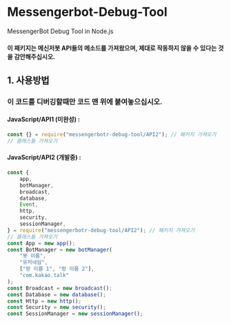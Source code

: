 # Messengerbot-Debug-Tool

MessengerBot Debug Tool in Node.js

#### 이 패키지는 메신저봇 API들의 메소드를 가져왔으며, 제대로 작동하지 않을 수 있다는 것을 감안해주십시오.

## 1. 사용방법

### 이 코드를 디버깅할때만 코드 맨 위에 붙여놓으십시오.

#### JavaScript/API1 (미완성) :

```js
const {} = require("messengerbotr-debug-tool/API2"); // 패키지 가져오기
// 클래스들 가져오기
```

#### JavaScript/API2 (개발중) :

```js
const {
    app,
    botManager,
    broadcast,
    database,
    Event,
    http,
    security,
    sessionManager,
} = require("messengerbotr-debug-tool/API2"); // 패키지 가져오기
// 클래스들 가져오기
const App = new app();
const BotManager = new botManager(
    "봇 이름",
    "유저네임",
    ["방 이름 1", "방 이름 2"],
    "com.kakao.talk"
);
const Broadcast = new broadcast();
const Database = new database();
const Http = new http();
const Security = new security();
const SessionManager = new sessionManager();
```
